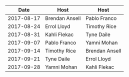 |Date|Host|Host|
|----|----|----|
|2017-08-17|Brendan Ansell|Pablo Franco|
|2017-08-24|Errol Lloyd|Timothy Rice|
|2017-08-31|Kahli Flekac|Tyne Daile|
|2017-09-07|Pablo Franco|Yamni Mohan|
|2017-09-14|Timothy Rice|Brendan Ansell|
|2017-09-21|Tyne Daile|Errol Lloyd|
|2017-09-28|Yamni Mohan|Kahli Flekac|
